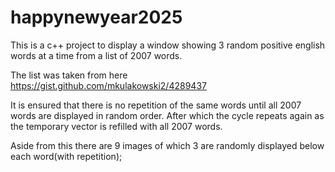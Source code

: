 # happynewyear2025
This is a c++ project to display a window showing 3 random positive english words at a time from a list of 2007 words.

The list was taken from here https://gist.github.com/mkulakowski2/4289437

It is ensured that there is no repetition of the same words until all 2007 words are displayed in random order.
After which the cycle repeats again as the temporary vector is refilled with all 2007 words.

Aside from this there are 9 images of which 3 are randomly displayed below each word(with repetition);

